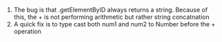 1. The bug is that .getElementByID always returns a string. Because of this, the + is not performing arithmetic but rather string concatnation
2. A quick fix is to type cast both num1 and num2 to Number before the + operation